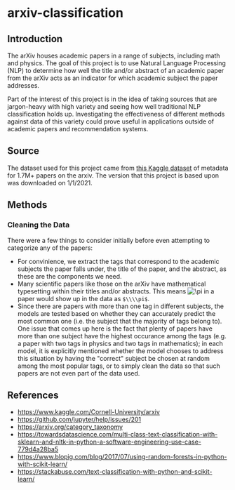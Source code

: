 # arxiv-classification
## Introduction
The arXiv houses academic papers in a range of subjects, including math and physics. The goal of this project is to use Natural Language Processing (NLP) to determine how well the title and/or abstract of an academic paper from the arXiv acts as an indicator for which academic subject the paper addresses.  

Part of the interest of this project is in the idea of taking sources that are jargon-heavy with high variety and seeing how well traditional NLP classification holds up. Investigating the effectiveness of different methods against data of this variety could prove useful in applications outside of academic papers and recommendation systems. 
## Source
The dataset used for this project came from [this Kaggle dataset](https://www.kaggle.com/Cornell-University/arxiv) of metadata for 1.7M+ papers on the arxiv. The version that this project is based upon was downloaded on 1/1/2021. 
## Methods 
### Cleaning the Data
There were a few things to consider initially before even attempting to categorize any of the papers:
* For convinience, we extract the tags that correspond to the academic subjects the paper falls under, the title of the paper, and the abstract, as these are the components we need. 
* Many scientific papers like those on the arXiv have mathematical typesetting within their titles and/or abstracts. This means <img src="https://latex.codecogs.com/svg.latex?\pi" title="\pi" /> in a paper would show up in the data as `$\\\\pi$`. 
* Since there are papers with more than one tag in different subjects, the models are tested based on whether they can accurately predict the most common one (i.e. the subject that the majority of tags belong to). One issue that comes up here is the fact that plenty of papers have more than one subject have the highest occurance among the tags (e.g. a paper with two tags in physics and two tags in mathematics); in each model, it is explicitly mentioned whether the model chooses to address this situation by having the "correct" subject be chosen at random among the most popular tags, or to simply clean the data so that such papers are not even part of the data used. 






## References
* https://www.kaggle.com/Cornell-University/arxiv
* https://github.com/jupyter/help/issues/201
* https://arxiv.org/category_taxonomy
* https://towardsdatascience.com/multi-class-text-classification-with-sklearn-and-nltk-in-python-a-software-engineering-use-case-779d4a28ba5
* https://www.blopig.com/blog/2017/07/using-random-forests-in-python-with-scikit-learn/
* https://stackabuse.com/text-classification-with-python-and-scikit-learn/
